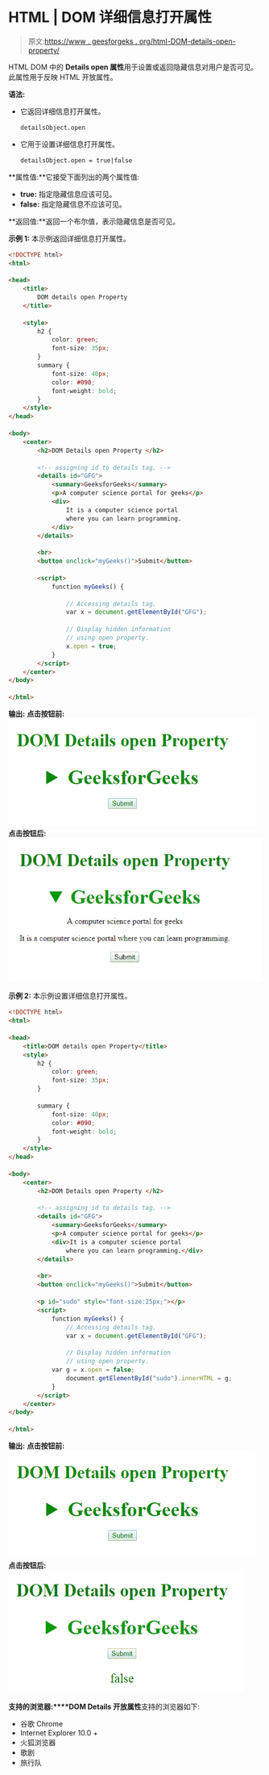 # HTML | DOM 详细信息打开属性

> 原文:[https://www . geesforgeks . org/html-DOM-details-open-property/](https://www.geeksforgeeks.org/html-dom-details-open-property/)

HTML DOM 中的 **Details open 属性**用于设置或返回隐藏信息对用户是否可见。此属性用于反映 HTML 开放属性。

**语法:**

*   它返回详细信息打开属性。

    ```html
    detailsObject.open
    ```

*   它用于设置详细信息打开属性。

    ```html
    detailsObject.open = true|false
    ```

**属性值:**它接受下面列出的两个属性值:

*   **true:** 指定隐藏信息应该可见。
*   **false:** 指定隐藏信息不应该可见。

**返回值:**返回一个布尔值，表示隐藏信息是否可见。

**示例 1:** 本示例返回详细信息打开属性。

```html
<!DOCTYPE html> 
<html> 

<head> 
    <title>
        DOM details open Property
    </title>

    <style> 
        h2 { 
            color: green; 
            font-size: 35px; 
        } 
        summary { 
            font-size: 40px; 
            color: #090; 
            font-weight: bold; 
        } 
    </style> 
</head> 

<body> 
    <center> 
        <h2>DOM Details open Property </h2> 

        <!-- assigning id to details tag. -->
        <details id="GFG"> 
            <summary>GeeksforGeeks</summary> 
            <p>A computer science portal for geeks</p> 
            <div>
                It is a computer science portal 
                where you can learn programming.
            </div> 
        </details> 

        <br> 
        <button onclick="myGeeks()">Submit</button> 

        <script> 
            function myGeeks() { 

                // Accessing details tag. 
                var x = document.getElementById("GFG"); 

                // Display hidden information 
                // using open property. 
                x.open = true; 
            } 
        </script> 
    </center> 
</body> 

</html>                    
```

**输出:**
**点击按钮前:**
![](img/732e62277268f0a13a92ec7c8016d3e6.png)
**点击按钮后:**
![](img/f1d924b6788ab1578cc6cc2c340ffef1.png)

**示例 2:** 本示例设置详细信息打开属性。

```html
<!DOCTYPE html> 
<html> 

<head> 
    <title>DOM details open Property</title> 
    <style> 
        h2 { 
            color: green; 
            font-size: 35px; 
        } 

        summary { 
            font-size: 40px; 
            color: #090; 
            font-weight: bold; 
        } 
    </style> 
</head> 

<body> 
    <center> 
        <h2>DOM Details open Property </h2> 

        <!-- assigning id to details tag. -->
        <details id="GFG"> 
            <summary>GeeksforGeeks</summary> 
            <p>A computer science portal for geeks</p> 
            <div>It is a computer science portal 
                where you can learn programming.</div> 
        </details> 

        <br> 
        <button onclick="myGeeks()">Submit</button> 

        <p id="sudo" style="font-size:25px;"></p>
        <script> 
            function myGeeks() { 
                // Accessing details tag. 
                var x = document.getElementById("GFG"); 

                // Display hidden information 
                // using open property. 
            var g = x.open = false;
                document.getElementById("sudo").innerHTML = g;
            } 
        </script> 
    </center> 
</body> 

</html>             
```

**输出:**
**点击按钮前:**
![](img/732e62277268f0a13a92ec7c8016d3e6.png)
**点击按钮后:**
![](img/425516060d31b9a93f8ab52fde699f6d.png)

**支持的浏览器:****DOM Details 开放属性**支持的浏览器如下:

*   谷歌 Chrome
*   Internet Explorer 10.0 +
*   火狐浏览器
*   歌剧
*   旅行队